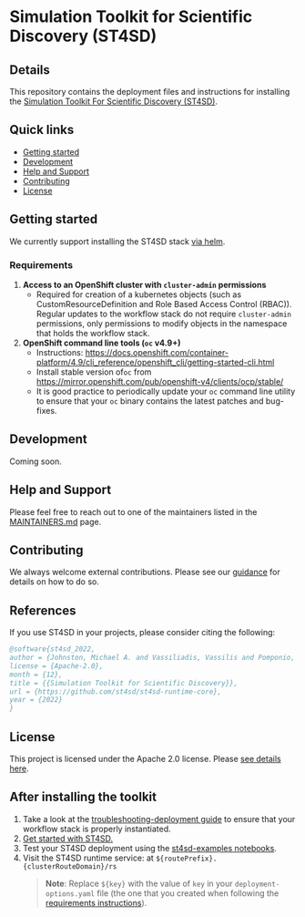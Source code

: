 # Simulation Toolkit for Scientific Discovery (ST4SD)


## Details

This repository contains the deployment files and instructions for installing the [Simulation Toolkit For Scientific Discovery (ST4SD)](https://github.com/st4sd/overview).

## Quick links

- [Getting started](#getting-started)
- [Development](#development)
- [Help and Support](#help-and-support)
- [Contributing](#contributing)
- [License](#license)

## Getting started

We currently support installing the ST4SD stack [via helm](docs/install-helm-chart.md).

### Requirements

1. **Access to an OpenShift cluster with `cluster-admin` permissions**
    - Required for creation of a kubernetes objects (such as CustomResourceDefinition and Role Based Access Control (RBAC)). Regular updates to the workflow stack do not require `cluster-admin` permissions, only permissions to modify objects in the namespace that holds the workflow stack.
2. **OpenShift command line tools  (`oc` v4.9+)**
    - Instructions: <https://docs.openshift.com/container-platform/4.9/cli_reference/openshift_cli/getting-started-cli.html>
    - Install stable version of`oc` from <https://mirror.openshift.com/pub/openshift-v4/clients/ocp/stable/>
    - It is good practice to periodically update your `oc` command line utility to ensure that your `oc` binary contains the latest patches and bug-fixes.

## Development

Coming soon.

## Help and Support

Please feel free to reach out to one of the maintainers listed in the [MAINTAINERS.md](MAINTAINERS.md) page.

## Contributing

We always welcome external contributions. Please see our [guidance](CONTRIBUTING.md) for details on how to do so.

## References

If you use ST4SD in your projects, please consider citing the following:

```bibtex
@software{st4sd_2022,
author = {Johnston, Michael A. and Vassiliadis, Vassilis and Pomponio, Alessandro and Pyzer-Knapp, Edward},
license = {Apache-2.0},
month = {12},
title = {{Simulation Toolkit for Scientific Discovery}},
url = {https://github.com/st4sd/st4sd-runtime-core},
year = {2022}
}
```

## License

This project is licensed under the Apache 2.0 license. Please [see details here](LICENSE.md).


## After installing the toolkit

1. Take a look at the [troubleshooting-deployment guide](docs/troubleshooting.md) to ensure that your workflow stack is properly instantiated.
1. [Get started with ST4SD.](https://st4sd.github.io/overview/)
1. Test your ST4SD deployment using the [st4sd-examples notebooks](https://github.com/st4sd/st4sd-examples).
1. Visit the ST4SD runtime service: at `${routePrefix}.{clusterRouteDomain}/rs`
    >**Note**: Replace `${key}` with the value of `key` in your `deployment-options.yaml` file (the one that you created when following the [requirements instructions](docs/install-requirements.md)).
